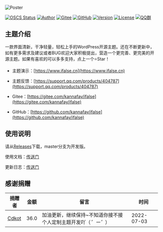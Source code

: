 ![Poster](https://pic.rmb.bdstatic.com/bjh/7ea0770d0a6bb2ac821e2b917b88ff62.png)

[![OSCS Status](https://www.oscs1024.com/platform/badge/kannafay/ifalse.svg?size=small)](https://www.oscs1024.com/project/kannafay/ifalse?ref=badge_small) [![Author](https://img.shields.io/badge/Author-%E7%A5%9E%E7%A7%98%E5%B8%83%E5%81%B6%E7%8C%AB-8183ff)](https://www.ifalse.cn) [![Gitee](https://img.shields.io/badge/Releases-Gitee-%23C71D23)](https://gitee.com/kannafay/ifalse/releases) [![GitHub](https://img.shields.io/badge/Releases-GitHub-blue)](https://github.com/kannafay/ifalse/releases) [![Version](https://img.shields.io/badge/dynamic/json?color=yellow&label=Version&query=version&url=https%3A%2F%2Fwww.ifalse.cn%2Fthemes%2Finfo.json)](#) [![License](https://img.shields.io/badge/License-MIT-green)](/LICENSE) [![QQ群](https://img.shields.io/badge/QQ%E7%BE%A4-544740608-orange)](https://jq.qq.com/?_wv=1027&k=g04UTLJN)

## 主题介绍

一款界面清新，干净轻量，轻松上手的WordPress开源主题。还在不断更新中，如有更多需求及建议或者BUG欢迎大家积极提出，营造一个更完善、更完美的开源主题。如果有喜欢的可以多多支持，点上一个⭐Star！

- 主题演示：[https://www.ifalse.cn](https://www.ifalse.cn)

- 主题反馈：[https://support.qq.com/products/404787](https://support.qq.com/products/404787)

- Gitee：[https://gitee.com/kannafay/ifalse](https://gitee.com/kannafay/ifalse)

- GitHub：[https://github.com/kannafay/ifalse](https://github.com/kannafay/ifalse)

## 使用说明

请从[Releases](../../releases)下载，master分支为开发版。

使用文档：[传送门](https://bilicat.coding.net/share/km/c99056dd-1782-4a22-a462-fe9a3240bccb/K-2)

更新日志：[传送门](/UpdateLog.md)

## 感谢捐赠

| 捐赠者                           | 金额 | 留言                                                         | 时间                |
| -------------------------------- | ---- | ------------------------------------------------------------ | ------------------- |
| [Cdkot](https://gitee.com/cdkot) | 36.0 | 加油更新，继续保持~不知道你接不接个人定制主题开发吖（*゜ー゜*） | 2022-07-03 |